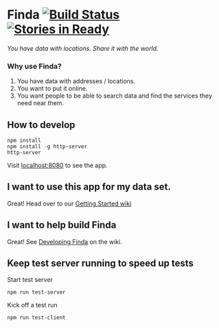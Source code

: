 # Finda [![Build Status](https://travis-ci.org/openlexington/finda.svg)](https://travis-ci.org/openlexington/finda) [![Stories in Ready](https://badge.waffle.io/openlexington/finda.svg?label=ready&title=Ready)](http://waffle.io/openlexington/finda)

_You have data with locations. Share it with the world._

### Why use Finda?

1. You have data with addresses / locations.
2. You want to put it online.
3. You want people to be able to search data and find the services they need near them.

## How to develop

    npm install
    npm install -g http-server
    http-server

Visit [localhost:8080](http://localhost:8080/) to see the app.

## I want to use this app for my data set.

Great! Head over to our [Getting Started wiki](https://github.com/codeforboston/finda/wiki/Getting-Started)

## I want to help build Finda

Great! See [Developing Finda](https://github.com/codeforboston/finda/wiki/Developing-Finda) on the wiki.

## Keep test server running to speed up tests

Start test server

```
npm run test-server
```

Kick off a test run

```
npm run test-client
```
